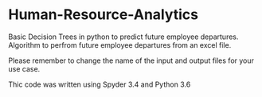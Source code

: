 # Human-Resource-Analytics
Basic Decision Trees in python to predict future employee departures.
Algorithm to perfrom future employee departures from an excel file.

Please remember to change the name of the input and output files for your use case.

Thic code was written using Spyder 3.4 and Python 3.6
